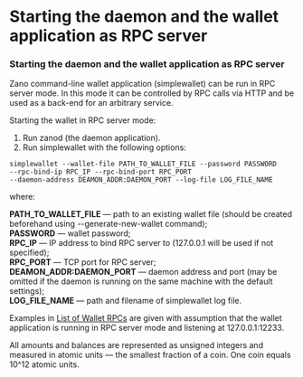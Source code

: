 # Starting the daemon and the wallet application as RPC server

### Starting the daemon and the wallet application as RPC server

Zano command-line wallet application (simplewallet) can be run in RPC server mode. In this mode it can be controlled by RPC calls via HTTP and be used as a back-end for an arbitrary service.

Starting the wallet in RPC server mode:

1. Run zanod (the daemon application).
2. Run simplewallet with the following options:

```shell
simplewallet --wallet-file PATH_TO_WALLET_FILE --password PASSWORD 
--rpc-bind-ip RPC_IP --rpc-bind-port RPC_PORT 
--daemon-address DEAMON_ADDR:DAEMON_PORT --log-file LOG_FILE_NAME
```

where:

**PATH_TO_WALLET_FILE** — path to an existing wallet file (should be created beforehand using --generate-new-wallet command);<br/>
**PASSWORD** — wallet password;<br/>
**RPC_IP** — IP address to bind RPC server to (127.0.0.1 will be used if not specified);<br/>
**RPC_PORT** — TCP port for RPC server;<br/>
**DEAMON_ADDR:DAEMON_PORT** — daemon address and port (may be omitted if the daemon is running on the same machine with the default settings);<br/>
**LOG_FILE_NAME** — path and filename of simplewallet log file.<br/>

Examples in [List of Wallet RPCs](https://docs.zano.org/docs/api-reference-1) are given with assumption that the wallet application is running in RPC server mode and listening at 127.0.0.1:12233.

All amounts and balances are represented as unsigned integers and measured in atomic units — the smallest fraction of a coin. One coin equals 10^12 atomic units.